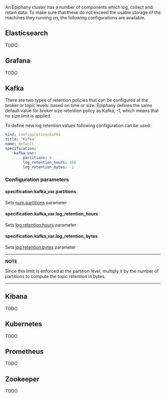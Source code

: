 An Epiphany cluster has a number of components which log, collect and retain data. To make sure that these do not exceed
the usable storage of the machines they running on, the following configurations are available.

## Elasticsearch

TODO

## Grafana

TODO

## Kafka

There are two types of retention policies that can be configured at the broker or topic levels: based on time or size.
Epiphany defines the same default value for broker size retention policy as Kafka, -1, which means that no
size limit is applied.

To define new log retention values following configuration can be used:

```yaml
kind: configuration/kafka
title: "Kafka"
name: default
specification:
    kafka_var:
        partitions: 8
        log_retention_hours: 168
        log_retention_bytes: -1
```

### Configuration parameters

#### specification.kafka_var.partitions

Sets [num.partitions](https://kafka.apache.org/documentation/#brokerconfigs_num.partitions) parameter

#### specification.kafka_var.log_retention_hours

Sets [log.retention.hours](https://kafka.apache.org/documentation/#brokerconfigs_log.retention.bytes) parameter

#### specification.kafka_var.log_retention_bytes

Sets [log.retention.bytes](https://kafka.apache.org/documentation/#brokerconfigs_log.retention.bytes) parameter

---
**NOTE**

Since this limit is enforced at the partition level, multiply it by the number of partitions to compute the topic
retention in bytes.

---

## Kibana

TODO

## Kubernetes

TODO

## Prometheus

TODO

## Zookeeper

TODO
